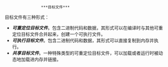 					***目标文件***

目标文件有三种形式：

- ***可重定位目标文件***。包含二进制代码和数据，其形式可以在编译时与其他可重定位目标文件合并起来，创建一个可执行文件。
- ***可执行目标文件***。包含二进制代码和数据，其形式可以直接复制到内存并执行。
- ***共享目标文件***。一种特殊类型的可重定位目标文件，可以加载或者运行时被动态地加载进内存并链接。


